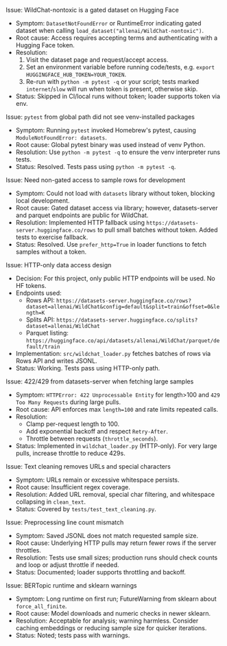 Issue: WildChat-nontoxic is a gated dataset on Hugging Face

- Symptom: `DatasetNotFoundError` or RuntimeError indicating gated dataset when calling `load_dataset("allenai/WildChat-nontoxic")`.
- Root cause: Access requires accepting terms and authenticating with a Hugging Face token.
- Resolution:
  1. Visit the dataset page and request/accept access.
  2. Set an environment variable before running code/tests, e.g. `export HUGGINGFACE_HUB_TOKEN=YOUR_TOKEN`.
  3. Re-run with `python -m pytest -q` or your script; tests marked `internet`/`slow` will run when token is present, otherwise skip.
- Status: Skipped in CI/local runs without token; loader supports token via env.

Issue: `pytest` from global path did not see venv-installed packages

- Symptom: Running `pytest` invoked Homebrew's pytest, causing `ModuleNotFoundError: datasets`.
- Root cause: Global pytest binary was used instead of venv Python.
- Resolution: Use `python -m pytest -q` to ensure the venv interpreter runs tests.
- Status: Resolved. Tests pass using `python -m pytest -q`.

Issue: Need non-gated access to sample rows for development

- Symptom: Could not load with `datasets` library without token, blocking local development.
- Root cause: Gated dataset access via library; however, datasets-server and parquet endpoints are public for WildChat.
- Resolution: Implemented HTTP fallback using `https://datasets-server.huggingface.co/rows` to pull small batches without token. Added tests to exercise fallback.
- Status: Resolved. Use `prefer_http=True` in loader functions to fetch samples without a token.

Issue: HTTP-only data access design

- Decision: For this project, only public HTTP endpoints will be used. No HF tokens.
- Endpoints used:
  - Rows API: `https://datasets-server.huggingface.co/rows?dataset=allenai/WildChat&config=default&split=train&offset=0&length=K`
  - Splits API: `https://datasets-server.huggingface.co/splits?dataset=allenai/WildChat`
  - Parquet listing: `https://huggingface.co/api/datasets/allenai/WildChat/parquet/default/train`
- Implementation: `src/wildchat_loader.py` fetches batches of rows via Rows API and writes JSONL.
- Status: Working. Tests pass using HTTP-only path.

Issue: 422/429 from datasets-server when fetching large samples

- Symptom: `HTTPError: 422 Unprocessable Entity` for length>100 and `429 Too Many Requests` during large pulls.
- Root cause: API enforces max `length=100` and rate limits repeated calls.
- Resolution:
  - Clamp per-request length to 100.
  - Add exponential backoff and respect `Retry-After`.
  - Throttle between requests (`throttle_seconds`).
- Status: Implemented in `wildchat_loader.py` (HTTP-only). For very large pulls, increase throttle to reduce 429s.

Issue: Text cleaning removes URLs and special characters

- Symptom: URLs remain or excessive whitespace persists.
- Root cause: Insufficient regex coverage.
- Resolution: Added URL removal, special char filtering, and whitespace collapsing in `clean_text`.
- Status: Covered by `tests/test_text_cleaning.py`.

Issue: Preprocessing line count mismatch

- Symptom: Saved JSONL does not match requested sample size.
- Root cause: Underlying HTTP pulls may return fewer rows if the server throttles.
- Resolution: Tests use small sizes; production runs should check counts and loop or adjust throttle if needed.
- Status: Documented; loader supports throttling and backoff.

Issue: BERTopic runtime and sklearn warnings

- Symptom: Long runtime on first run; FutureWarning from sklearn about `force_all_finite`.
- Root cause: Model downloads and numeric checks in newer sklearn.
- Resolution: Acceptable for analysis; warning harmless. Consider caching embeddings or reducing sample size for quicker iterations.
- Status: Noted; tests pass with warnings.
